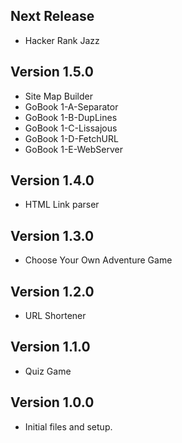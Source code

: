 
Next Release
-
* Hacker Rank Jazz

Version 1.5.0
-
* Site Map Builder
* GoBook 1-A-Separator
* GoBook 1-B-DupLines
* GoBook 1-C-Lissajous
* GoBook 1-D-FetchURL
* GoBook 1-E-WebServer

Version 1.4.0
-
* HTML Link parser

Version 1.3.0
-
* Choose Your Own Adventure Game

Version 1.2.0
-
* URL Shortener

Version 1.1.0
-
* Quiz Game

Version 1.0.0
-
* Initial files and setup.
